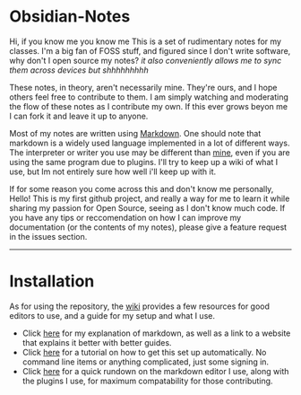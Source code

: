 # Obsidian-Notes
Hi, if you know me you know me
This is a set of rudimentary notes for my classes. I'm a big fan of FOSS stuff, and figured since I don't write software, why don't I open source my notes?
*it also conveniently allows me to sync them across devices but shhhhhhhhh*

These notes, in theory, aren't necessarily mine. They're ours, and I hope others feel free to contribute to them. I am simply watching and moderating the flow of these notes as I contribute my own. If this ever grows beyon me I can fork it and leave it up to anyone.

Most of my notes are written using [Markdown](https://www.markdownguide.org/ "Markdown website and guide"). One should note that markdown is a widely used language implemented in a lot of different ways. The interpreter or writer you use may be different than [mine](https://obsidian.md/ "Obsidian"), even if you are using the same program due to plugins. I'll try to keep up a wiki of what I use, but Im not entirely sure how well i'll keep up with it.


If for some reason you come across this and don't know me personally, Hello! This is my first github project, and really a way for me to learn it while sharing my passion for Open Source, seeing as I don't know much code. If you have any tips or reccomendation on how I can improve my documentation (or the contents of my notes), please give a feature request in the issues section.

---
# Installation

As for using the repository, the [wiki](https://github.com/bromine1/Obsidian-Notes/wiki "Homepage") provides a few resources for good editors to use, and a guide for my setup and what I use.
- Click [here](https://github.com/bromine1/Obsidian-Notes/wiki/Markdown "Markdown Explanation") for my explanation of markdown, as well as a link to a website that explains it better with better guides.
- Click [here](https://github.com/bromine1/Obsidian-Notes/wiki/Downloading-notes-and-using-them "Tutorial") for a tutorial on how to get this set up automatically. No command line items or anything complicated, just some signing in.
- Click [here](https://github.com/bromine1/Obsidian-Notes/wiki/Obsidian "Obsidian") for a quick rundown on the markdown editor I use, along with the plugins I use, for maximum compatability for those contributing.

